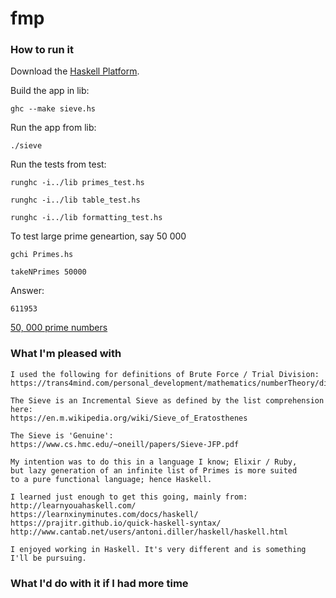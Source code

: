 # fmp
### How to run it

Download the [Haskell Platform](https://www.haskell.org/platform/).

Build the app in lib:

```
ghc --make sieve.hs
```

Run the app from lib:

```
./sieve
```

Run the tests from test:

```
runghc -i../lib primes_test.hs

runghc -i../lib table_test.hs

runghc -i../lib formatting_test.hs

```

To test large prime geneartion, say 50 000

```
gchi Primes.hs

takeNPrimes 50000
```

Answer:

```
611953
```

[50, 000 prime numbers](https://www2.cs.arizona.edu/icon/oddsends/primes.htm)

### What I'm pleased with

```
I used the following for definitions of Brute Force / Trial Division:
https://trans4mind.com/personal_development/mathematics/numberTheory/divisibilityBruteForce.htm

The Sieve is an Incremental Sieve as defined by the list comprehension here:
https://en.m.wikipedia.org/wiki/Sieve_of_Eratosthenes

The Sieve is 'Genuine':
https://www.cs.hmc.edu/~oneill/papers/Sieve-JFP.pdf

My intention was to do this in a language I know; Elixir / Ruby,
but lazy generation of an infinite list of Primes is more suited
to a pure functional language; hence Haskell.

I learned just enough to get this going, mainly from:
http://learnyouahaskell.com/
https://learnxinyminutes.com/docs/haskell/
https://prajitr.github.io/quick-haskell-syntax/
http://www.cantab.net/users/antoni.diller/haskell/haskell.html

I enjoyed working in Haskell. It's very different and is something
I'll be pursuing.
```

### What I'd do with it if I had more time
